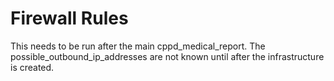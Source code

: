 # Firewall Rules 

This needs to be run after the main cppd_medical_report. 
The possible_outbound_ip_addresses are not known until after the infrastructure is created.